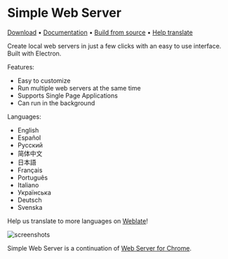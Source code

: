 # Simple Web Server

[Download](https://simplewebserver.org/download/) &bull; [Documentation](https://simplewebserver.org/docs/options.html) &bull; [Build from source](https://simplewebserver.org/docs/build.html) &bull; [Help translate](https://github.com/terreng/simple-web-server/issues/200)

Create local web servers in just a few clicks with an easy to use interface. Built with Electron.

Features:
- Easy to customize
- Run multiple web servers at the same time
- Supports Single Page Applications
- Can run in the background

Languages:
- English
- Español
- Русский
- 简体中文
- 日本語
- Français
- Português
- Italiano
- Українська
- Deutsch
- Svenska

Help us translate to more languages on [Weblate](https://hosted.weblate.org/projects/simple-web-server/simple-web-server/)!

![screenshots](https://user-images.githubusercontent.com/11605395/163694811-46e3b79c-a187-4c78-b622-6250a6d5d9d0.jpeg)

Simple Web Server is a continuation of [Web Server for Chrome](https://github.com/kzahel/web-server-chrome).
